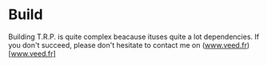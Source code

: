 # Build

Building T.R.P. is quite complex beacause ituses quite a lot dependencies.
If you don't succeed, please don't hesitate to contact me on (www.veed.fr)[www.veed.fr]


